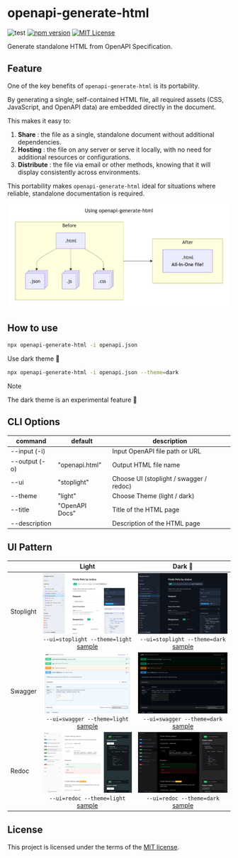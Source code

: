 # openapi-generate-html

![test](https://github.com/qazsato/maplibre-gl-compass/actions/workflows/test.yml/badge.svg)
[![npm version](https://badge.fury.io/js/maplibre-gl-compass.svg)](https://badge.fury.io/js/maplibre-gl-compass)
[![MIT License](https://img.shields.io/badge/License-MIT-blue.svg)](LICENSE)

Generate standalone HTML from OpenAPI Specification. 

## Feature

One of the key benefits of `openapi-generate-html` is its portability.

By generating a single, self-contained HTML file, all required assets (CSS, JavaScript, and OpenAPI data) are embedded directly in the document.

This makes it easy to:

1. **Share** : the file as a single, standalone document without additional dependencies.
2. **Hosting** : the file on any server or serve it locally, with no need for additional resources or configurations.
3. **Distribute** : the file via email or other methods, knowing that it will display consistently across environments.

This portability makes `openapi-generate-html` ideal for situations where reliable, standalone documentation is required.

![Using openapi-generate-html](docs/images/mermaid.png)

## How to use

```bash
npx openapi-generate-html -i openapi.json
```

Use dark theme 🌙

```bash
npx openapi-generate-html -i openapi.json --theme=dark
```

> [!NOTE]
> The dark theme is an experimental feature 🧪

## CLI Options

| command       | default        | description                             |
| ------------- | -------------- | --------------------------------------- |
| --input (-i)  |                | Input OpenAPI file path or URL          |
| --output (-o) | "openapi.html" | Output HTML file name                   |
| --ui          | "stoplight"    | Choose UI (stoplight / swagger / redoc) |
| --theme       | "light"        | Choose Theme (light / dark)             |
| --title       | "OpenAPI Docs" | Title of the HTML page                  |
| --description |                | Description of the HTML page            |

## UI Pattern

|           | Light                                                                                                                                                                                | Dark 🧪                                                                                                                                                                         |
| --------- | :----------------------------------------------------------------------------------------------------------------------------------------------------------------------------------: | :------------------------------------------------------------------------------------------------------------------------------------------------------------------------------: |
| Stoplight | ![Stoplight Light](docs/images/stoplight_light.png) <br> `--ui=stoplight --theme=light` <br> [sample](https://qazsato.github.io/openapi-generate-html/examples/stoplight-light.html) | ![Stoplight Dark](docs/images/stoplight_dark.png) <br> `--ui=stoplight --theme=dark` <br> [sample](https://qazsato.github.io/openapi-generate-html/examples/stoplight-dark.html) |
| Swagger   | ![Swagger Light](docs/images/swagger_light.png) <br> `--ui=swagger --theme=light` <br> [sample](https://qazsato.github.io/openapi-generate-html/examples/swagger-light.html)         | ![Swagger Dark](docs/images/swagger_dark.png) <br> `--ui=swagger --theme=dark` <br> [sample](https://qazsato.github.io/openapi-generate-html/examples/swagger-dark.html)         |
| Redoc     | ![Redoc Light](docs/images/redoc_light.png) <br> `--ui=redoc --theme=light` <br> [sample](https://qazsato.github.io/openapi-generate-html/examples/redoc-light.html)                 | ![Redoc Dark](docs/images/redoc_dark.png) <br> `--ui=redoc --theme=dark` <br> [sample](https://qazsato.github.io/openapi-generate-html/examples/redoc-dark.html)                 |

## License

This project is licensed under the terms of the [MIT license](./LICENSE).
